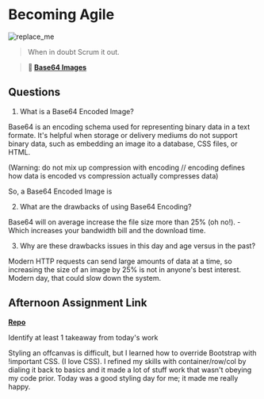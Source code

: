 # Becoming Agile

![replace_me](https://codeworks.blob.core.windows.net/public/assets/img/illustrations/placeholder.svg)

> When in doubt Scrum it out.

> **📖 [Base64 Images](https://codeworksacademy.com/fs-student-guide/resources/wk8-9/06-Base64)**

## Questions

1. What is a Base64 Encoded Image?

Base64 is an encoding schema used for representing binary data in a text formate. It's helpful when storage or delivery mediums do not support binary data, such as embedding an image ito a database, CSS files, or HTML. 

(Warning: do not mix up compression with encoding // encoding defines how data is encoded vs compression actually compresses data)

So, a Base64 Encoded Image is 

2. What are the drawbacks of using Base64 Encoding?

Base64 will on average increase the file size more than 25% (oh no!). - Which increases your bandwidth bill and the download time.

3. Why are these drawbacks issues in this day and age versus in the past?

Modern HTTP requests can send large amounts of data at a time, so increasing the size of an image by 25% is not in anyone's best interest. Modern day, that could slow down the system. 

## Afternoon Assignment Link

**[Repo](https://github.com/rachel-gamble/<ASSIGNMENT_REPO>)**

Identify at least 1 takeaway from today's work

Styling an offcanvas is difficult, but I learned how to override Bootstrap with !important CSS. (I love CSS).
I refined my skills with container/row/col by dialing it back to basics and it made a lot of stuff work that wasn't obeying my code prior. 
Today was a good styling day for me; it made me really happy.
